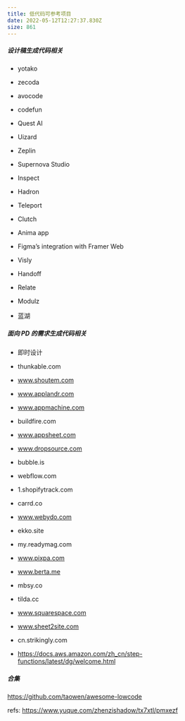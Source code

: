 ```yaml
---
title: 低代码可参考项目
date: 2022-05-12T12:27:37.830Z
size: 861
---
```

##### 设计稿生成代码相关

- yotako

- zecoda
- avocode
- codefun
- Quest AI
- Uizard
- Zeplin
- Supernova Studio
- Inspect
- Hadron
- Teleport
- Clutch
- Anima app
- Figma’s integration with Framer Web
- Visly
- Handoff
- Relate
- Modulz
- 蓝湖



##### 面向 PD 的需求生成代码相关
- 即时设计

- thunkable.com
- www.shoutem.com
- www.applandr.com
- www.appmachine.com
- buildfire.com
- www.appsheet.com
- www.dropsource.com
- bubble.is
- webflow.com
- 1.shopifytrack.com
- carrd.co
- www.webydo.com
- ekko.site
- my.readymag.com
- www.pixpa.com
- www.berta.me
- mbsy.co
- tilda.cc
- www.squarespace.com
- www.sheet2site.com
- cn.strikingly.com
- https://docs.aws.amazon.com/zh_cn/step-functions/latest/dg/welcome.html



##### 合集

https://github.com/taowen/awesome-lowcode



refs:
https://www.yuque.com/zhenzishadow/tx7xtl/pmxezf
